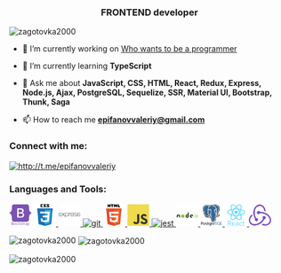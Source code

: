<h3 align="center">FRONTEND developer</h3>

<p align="left"> <img src="https://komarev.com/ghpvc/?username=zagotovka2000&label=Profile%20views&color=0e75b6&style=flat" alt="zagotovka2000" /> </p>


- 🔭 I’m currently working on [Who wants to be a programmer](https://github.com/zagotovka2000/myProj)

- 🌱 I’m currently learning **TypeScript**

- 💬 Ask me about **JavaScript, CSS, HTML, React, Redux, Express, Node.js, Ajax, PostgreSQL, Sequelize, SSR, Material UI, Bootstrap, Thunk, Saga**

- 📫 How to reach me **epifanovvaleriy@gmail.com**

<h3 align="left">Connect with me:</h3>
<p align="left">
<a href="https://linkedin.com/in/http://t.me/epifanovvaleriy" target="blank"><img align="center" src="https://raw.githubusercontent.com/rahuldkjain/github-profile-readme-generator/master/src/images/icons/Social/linked-in-alt.svg" alt="http://t.me/epifanovvaleriy" height="30" width="40" /></a>
</p>

<h3 align="left">Languages and Tools:</h3>
 <img src="https://raw.githubusercontent.com/devicons/devicon/master/icons/bootstrap/bootstrap-plain-wordmark.svg" alt="bootstrap" width="40" height="40"/> </a> <a href="https://www.w3schools.com/css/" target="_blank" rel="noreferrer"> <img src="https://raw.githubusercontent.com/devicons/devicon/master/icons/css3/css3-original-wordmark.svg" alt="css3" width="40" height="40"/> </a> <a href="https://expressjs.com" target="_blank" rel="noreferrer"> <img src="https://raw.githubusercontent.com/devicons/devicon/master/icons/express/express-original-wordmark.svg" alt="express" width="40" height="40"/> </a> <a href="https://git-scm.com/" target="_blank" rel="noreferrer"> <img src="https://www.vectorlogo.zone/logos/git-scm/git-scm-icon.svg" alt="git" width="40" height="40"/> </a> <a href="https://www.w3.org/html/" target="_blank" rel="noreferrer"> <img src="https://raw.githubusercontent.com/devicons/devicon/master/icons/html5/html5-original-wordmark.svg" alt="html5" width="40" height="40"/> </a> <a href="https://developer.mozilla.org/en-US/docs/Web/JavaScript" target="_blank" rel="noreferrer"> <img src="https://raw.githubusercontent.com/devicons/devicon/master/icons/javascript/javascript-original.svg" alt="javascript" width="40" height="40"/> </a> <a href="https://jestjs.io" target="_blank" rel="noreferrer"> <img src="https://www.vectorlogo.zone/logos/jestjsio/jestjsio-icon.svg" alt="jest" width="40" height="40"/> </a> <a href="https://nodejs.org" target="_blank" rel="noreferrer"> <img src="https://raw.githubusercontent.com/devicons/devicon/master/icons/nodejs/nodejs-original-wordmark.svg" alt="nodejs" width="40" height="40"/> </a> <a href="https://www.postgresql.org" target="_blank" rel="noreferrer"> <img src="https://raw.githubusercontent.com/devicons/devicon/master/icons/postgresql/postgresql-original-wordmark.svg" alt="postgresql" width="40" height="40"/> </a> <a href="https://reactjs.org/" target="_blank" rel="noreferrer"> <img src="https://raw.githubusercontent.com/devicons/devicon/master/icons/react/react-original-wordmark.svg" alt="react" width="40" height="40"/> </a> <a href="https://redux.js.org" target="_blank" rel="noreferrer"> <img src="https://raw.githubusercontent.com/devicons/devicon/master/icons/redux/redux-original.svg" alt="redux" width="40" height="40"/> </a> </p>

<p><img align="left" src="https://github-readme-stats.vercel.app/api/top-langs?username=zagotovka2000&show_icons=true&locale=en&layout=compact" alt="zagotovka2000" /></p>

<p>&nbsp;<img align="center" src="https://github-readme-stats.vercel.app/api?username=zagotovka2000&show_icons=true&locale=en" alt="zagotovka2000" /></p>

<p><img align="center" src="https://github-readme-streak-stats.herokuapp.com/?user=zagotovka2000&" alt="zagotovka2000" /></p>
